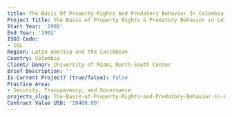 ```yaml
---
title: The Basis Of Property Rights And Predatory Behavior In Colombia
Project Title: The Basis of Property Rights & Predatory Behavior in Colombia
Start Year: '1992'
End Year: '1993'
ISO3 Code:
- COL
Region: Latin America and the Caribbean
Country: Colombia
Client/ Donor: University of Miami North-South Center
Brief Description: ''
Is Current Project? (true/false): false
Practice Area:
- Security, Transparency, and Governance
projects_slug: The-Basis-of-Property-Rights-and-Predatory-Behavior-in-Colombia
Contract Value USD: '10400.00'
---
```



